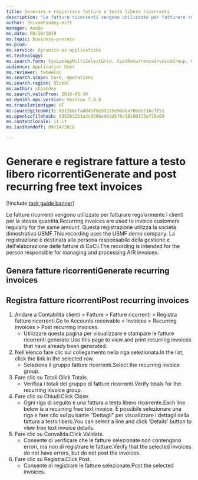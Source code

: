 ```yaml
--- 
title: Generare e registrare fatture a testo libero ricorrenti
description: "Le fatture ricorrenti vengono utilizzate per fatturare regolarmente i clienti per la stessa quantità."
author: ShivamPandey-msft
manager: AnnBe
ms.date: 08/29/2018
ms.topic: business-process
ms.prod: 
ms.service: dynamics-ax-applications
ms.technology: 
ms.search.form: SysLookupMultiSelectGrid, CustRecurrenceInvoiceGroup, CustFreeInvoice, CustRecurrenceInvoiceTotals
audience: Application User
ms.reviewer: twheeloc
ms.search.scope: Core, Operations
ms.search.region: Global
ms.author: shpandey
ms.search.validFrom: 2016-06-30
ms.dyn365.ops.version: Version 7.0.0
ms.translationtype: HT
ms.sourcegitcommit: 0312b8cfadd45f8e59225e9daba78b9e216cff51
ms.openlocfilehash: 8352b32b1a3c950bed6dd5f0c18c00173e725e69
ms.contentlocale: it-it
ms.lasthandoff: 09/14/2018

---
```

# <a name="generate-and-post-recurring-free-text-invoices"></a><span data-ttu-id="2f99b-103">Generare e registrare fatture a testo libero ricorrenti</span><span class="sxs-lookup"><span data-stu-id="2f99b-103">Generate and post recurring free text invoices</span></span>

[!include [task guide banner](../../includes/task-guide-banner.md)]

<span data-ttu-id="2f99b-104">Le fatture ricorrenti vengono utilizzate per fatturare regolarmente i clienti per la stessa quantità.</span><span class="sxs-lookup"><span data-stu-id="2f99b-104">Recurring invoices are used to invoice customers regularly for the same amount.</span></span> <span data-ttu-id="2f99b-105">Questa registrazione utilizza la società dimostrativa USMF.</span><span class="sxs-lookup"><span data-stu-id="2f99b-105">This recording uses the USMF demo company.</span></span> <span data-ttu-id="2f99b-106">La registrazione è destinata alla persona responsabile della gestione e dell'elaborazione delle fatture di CoCli.</span><span class="sxs-lookup"><span data-stu-id="2f99b-106">The recording is intended for the person responsible for managing and processing A/R invoices.</span></span>


## <a name="generate-recurring-invoices"></a><span data-ttu-id="2f99b-107">Genera fatture ricorrenti</span><span class="sxs-lookup"><span data-stu-id="2f99b-107">Generate recurring invoices</span></span>

## <a name="post-recurring-invoices"></a><span data-ttu-id="2f99b-108">Registra fatture ricorrenti</span><span class="sxs-lookup"><span data-stu-id="2f99b-108">Post recurring invoices</span></span>
1. <span data-ttu-id="2f99b-109">Andare a Contabilità clienti > Fatture > Fatture ricorrenti > Registra fatture ricorrenti.</span><span class="sxs-lookup"><span data-stu-id="2f99b-109">Go to Accounts receivable > Invoices > Recurring invoices > Post recurring invoices.</span></span>
    * <span data-ttu-id="2f99b-110">Utilizzare questa pagina per visualizzare e stampare le fatture ricorrenti generate.</span><span class="sxs-lookup"><span data-stu-id="2f99b-110">Use this page to view and print recurring invoices that have already been generated.</span></span>  
2. <span data-ttu-id="2f99b-111">Nell'elenco fare clic sul collegamento nella riga selezionata.</span><span class="sxs-lookup"><span data-stu-id="2f99b-111">In the list, click the link in the selected row.</span></span>
    * <span data-ttu-id="2f99b-112">Seleziona il gruppo fatture ricorrenti.</span><span class="sxs-lookup"><span data-stu-id="2f99b-112">Select the recurring invoice group.</span></span>  
3. <span data-ttu-id="2f99b-113">Fare clic su Totali.</span><span class="sxs-lookup"><span data-stu-id="2f99b-113">Click Totals.</span></span>
    * <span data-ttu-id="2f99b-114">Verifica i totali del gruppo di fatture ricorrenti.</span><span class="sxs-lookup"><span data-stu-id="2f99b-114">Verify totals for the recurring invoice group.</span></span>  
4. <span data-ttu-id="2f99b-115">Fare clic su Chiudi.</span><span class="sxs-lookup"><span data-stu-id="2f99b-115">Click Close.</span></span>
    * <span data-ttu-id="2f99b-116">Ogni riga di seguito è una fattura a testo libero ricorrente.</span><span class="sxs-lookup"><span data-stu-id="2f99b-116">Each line below is a recurring free text invoice.</span></span> <span data-ttu-id="2f99b-117">È possibile selezionare una riga e fare clic sul pulsante "Dettagli" per visualizzare i dettagli della fattura a testo libero.</span><span class="sxs-lookup"><span data-stu-id="2f99b-117">You can select a line and click 'Details' button to view free text invoice details.</span></span>  
5. <span data-ttu-id="2f99b-118">Fare clic su Convalida.</span><span class="sxs-lookup"><span data-stu-id="2f99b-118">Click Validate.</span></span>
    * <span data-ttu-id="2f99b-119">Consente di verificare che le fatture selezionate non contengano errori, ma non di registrare le fatture.</span><span class="sxs-lookup"><span data-stu-id="2f99b-119">Verify that the selected invoices do not have errors, but do not post the invoices.</span></span>  
6. <span data-ttu-id="2f99b-120">Fare clic su Registra.</span><span class="sxs-lookup"><span data-stu-id="2f99b-120">Click Post.</span></span>
    * <span data-ttu-id="2f99b-121">Consente di registrare le fatture selezionate.</span><span class="sxs-lookup"><span data-stu-id="2f99b-121">Post the selected invoices.</span></span>  


